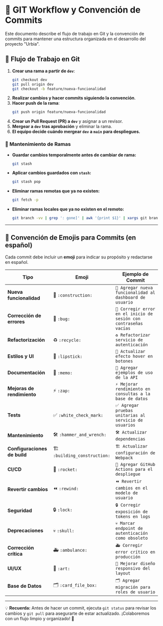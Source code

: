 # 🔀 GIT Workflow y Convención de Commits

Este documento describe el flujo de trabajo en Git y la convención de commits para mantener una estructura organizada en el desarrollo del proyecto "Urbia".

## 🚀 Flujo de Trabajo en Git
1. **Crear una rama a partir de `dev`**:
   ```sh
   git checkout dev
   git pull origin dev
   git checkout -b feature/nueva-funcionalidad
   ```
2. **Realizar cambios y hacer commits siguiendo la convención**.
3. **Hacer push de la rama**:
   ```sh
   git push origin feature/nueva-funcionalidad
   ```
4. **Crear un Pull Request (PR) a `dev`** y asignar a un revisor.
5. **Mergear a `dev` tras aprobación** y eliminar la rama.
6. **El equipo decide cuándo mergear `dev` a `main` para despliegues.**

### 🔹 Mantenimiento de Ramas
- **Guardar cambios temporalmente antes de cambiar de rama:**
  ```sh
  git stash
  ```
- **Aplicar cambios guardados con `stash`:**
  ```sh
  git stash pop
  ```
- **Eliminar ramas remotas que ya no existen:**
  ```sh
  git fetch -p
  ```
- **Eliminar ramas locales que ya no existen en el remoto:**
  ```sh
  git branch -vv | grep ': gone]' | awk '{print $1}' | xargs git branch -d
  ```

---

## 🎯 Convención de Emojis para Commits (en español)

Cada commit debe incluir un **emoji** para indicar su propósito y redactarse en español.

| Tipo                | Emoji | Ejemplo de Commit |
|--------------------|--------|-------------------------------|
| **Nueva funcionalidad** | 🚀 `:construction:` | `🚀 Agregar nueva funcionalidad al dashboard de usuario` |
| **Corrección de errores** | 🐛 `:bug:` | `🐛 Corregir error en el inicio de sesión con contraseñas vacías` |
| **Refactorización** | ♻️ `:recycle:` | `♻️ Refactorizar servicio de autenticación` |
| **Estilos y UI** | 💄 `:lipstick:` | `💄 Actualizar efecto hover en botones` |
| **Documentación** | 📝 `:memo:` | `📝 Agregar ejemplos de uso de la API` |
| **Mejoras de rendimiento** | ⚡ `:zap:` | `⚡ Mejorar rendimiento en consultas a la base de datos` |
| **Tests** | ✅ `:white_check_mark:` | `✅ Agregar pruebas unitarias al servicio de usuarios` |
| **Mantenimiento** | 🛠️ `:hammer_and_wrench:` | `🛠️ Actualizar dependencias` |
| **Configuraciones de build** | 🏗️ `:building_construction:` | `🏗️ Actualizar configuración de Webpack` |
| **CI/CD** | 🚀 `:rocket:` | `🚀 Agregar GitHub Actions para el despliegue` |
| **Revertir cambios** | ⏪ `:rewind:` | `⏪ Revertir cambios en el modelo de usuario` |
| **Seguridad** | 🔒 `:lock:` | `🔒 Corregir exposición de tokens en logs` |
| **Deprecaciones** | 💀 `:skull:` | `💀 Marcar endpoint de autenticación como obsoleto` |
| **Corrección crítica** | 🚑 `:ambulance:` | `🚑 Corregir error crítico en producción` |
| **UI/UX** | 🎨 `:art:` | `🎨 Mejorar diseño responsivo del layout` |
| **Base de Datos** | 🗂️ `:card_file_box:` | `🗂️ Agregar migración para roles de usuario` |

---

💡 **Recuerda:** Antes de hacer un commit, ejecuta `git status` para revisar los cambios y `git pull` para asegurarte de estar actualizado. ¡Colaboremos con un flujo limpio y organizado! 🚀

